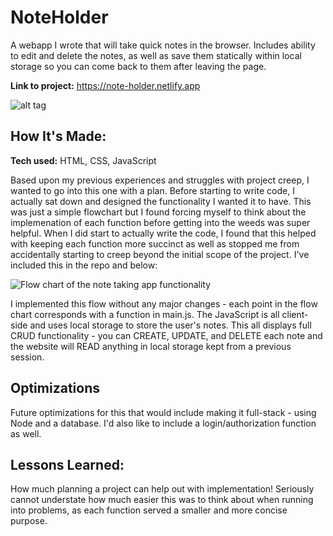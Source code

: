 # NoteHolder
A webapp I wrote that will take quick notes in the browser. Includes ability to edit and delete the notes, as well as save them statically within local storage so you can come back to them after leaving the page.

**Link to project:** https://note-holder.netlify.app

![alt tag](http://placecorgi.com/1200/650)

## How It's Made:

**Tech used:** HTML, CSS, JavaScript

Based upon my previous experiences and struggles with project creep, I wanted to go into this one with a plan. Before starting to write code, I actually sat down and designed the functionality I wanted it to have. This was just a simple flowchart but I found forcing myself to think about the implemenation of each function before getting into the weeds was super helpful. When I did start to actually write the code, I found that this helped with keeping each function more succinct as well as stopped me from accidentally starting to creep beyond the initial scope of the project. I've included this in the repo and below:

![Flow chart of the note taking app functionality](https://raw.githubusercontent.com/tpacun/notes_app/main/planning/Note_App.jpg)

I implemented this flow without any major changes - each point in the flow chart corresponds with a function in main.js. The JavaScript is all client-side and uses local storage to store the user's notes. This all displays full CRUD functionality - you can CREATE, UPDATE, and DELETE each note and the website will READ anything in local storage kept from a previous session.

## Optimizations

Future optimizations for this that would include making it full-stack - using Node and a database. I'd also like to include a login/authorization function as well.

## Lessons Learned:

How much planning a project can help out with implementation! Seriously cannot understate how much easier this was to think about when running into problems, as each function served a smaller and more concise purpose.